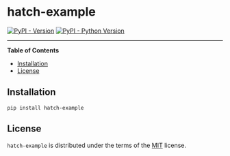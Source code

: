 # hatch-example

[![PyPI - Version](https://img.shields.io/pypi/v/hatch-example.svg)](https://pypi.org/project/hatch-example)
[![PyPI - Python Version](https://img.shields.io/pypi/pyversions/hatch-example.svg)](https://pypi.org/project/hatch-example)

-----

**Table of Contents**

- [Installation](#installation)
- [License](#license)

## Installation

```console
pip install hatch-example
```

## License

`hatch-example` is distributed under the terms of the [MIT](https://spdx.org/licenses/MIT.html) license.
